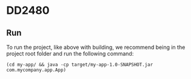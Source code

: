 # DD2480

## Run
To run the project, like above with building, we recommend being in the project root folder and run the following command:
```
(cd my-app/ && java -cp target/my-app-1.0-SNAPSHOT.jar com.mycompany.app.App)
```
